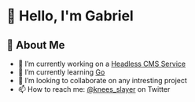 # 👋 Hello, I'm Gabriel

## 🌱 About Me

- 🔭 I’m currently working on a [Headless CMS Service](https://github.com/gabrielhalus/headless-cms)
- 🌱 I’m currently learning [Go](https://go.dev/)
- 👯 I’m looking to collaborate on any intresting project
- 📫 How to reach me: [@knees_slayer](www.twitter.com/knees_slayer) on Twitter
